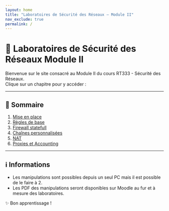 ```yaml
---
layout: home
title: "Laboratoires de Sécurité des Réseaux – Module II"
nav_exclude: true
permalink: /
---
```


# 📘 Laboratoires de Sécurité des Réseaux Module II

Bienvenue sur le site consacré au Module II du cours RT333 - Sécurité des Réseaux.  
Clique sur un chapitre pour y accéder :

---

## 📑 Sommaire

1. [Mise en place](1%20iptables%20mise%20en%20place.md)
2. [Règles de base](2%20iptables%20regles%20de%20base.md)
3. [Firewall statefull](3%20iptables%20firewall%20statefull.md)
4. [Chaînes personnalisées](4%20chaines%20personnalisees.md)
5. [NAT](5%20nat.md)
6. [Proxies et Accounting](6%20Proxies%20et%20accounting.md)

---

## ℹ️ Informations

- Les manipulations sont possibles depuis un seul PC mais il est possible de le faire à 2.  
- Les PDF des manipulations seront disponibles sur Moodle au fur et à mesure des laboratoires.

✨ Bon apprentissage !
